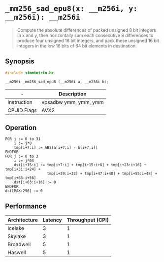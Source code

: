 `_mm256_sad_epu8(x: __m256i, y: __m256i): __m256i`
==================================================

> Compute the absolute differences of packed unsigned 8 bit integers in x and y, then horizontally sum each consecutive 8 differences to produce four unsigned 16 bit integers, and pack these unsigned 16 bit integers in the low 16 bits of 64 bit elements in destination.

## Synopsis

```c
#include <immintrin.h>

__m256i _mm256_sad_epu8 (__m256i a, __m256i b);
```

| -           | Description           |
| ----------- | --------------------- |
| Instruction | vpsadbw ymm, ymm, ymm |
| CPUID Flags | AVX2                  |

## Operation

```
FOR j := 0 to 31
	i := j*8
	tmp[i+7:i] := ABS(a[i+7:i] - b[i+7:i])
ENDFOR
FOR j := 0 to 3
	i := j*64
	dst[i+15:i] := tmp[i+7:i] + tmp[i+15:i+8] + tmp[i+23:i+16] + tmp[i+31:i+24] + 
	               tmp[i+39:i+32] + tmp[i+47:i+40] + tmp[i+55:i+48] + tmp[i+63:i+56]
	dst[i+63:i+16] := 0
ENDFOR
dst[MAX:256] := 0
```

## Performance

| Architecture | Latency | Throughput (CPI) |
| ------------ | ------- | ---------------- |
| Icelake      | 3       | 1                |
| Skylake      | 3       | 1                |
| Broadwell    | 5       | 1                |
| Haswell      | 5       | 1                |
